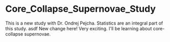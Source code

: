 # Core_Collapse_Supernovae_Study
This is a new study with Dr. Ondrej Pejcha.
Statistics are an integral part of this study.
asdf
New change here! Very exciting.
I'll be learning about core-collapse supernovae.